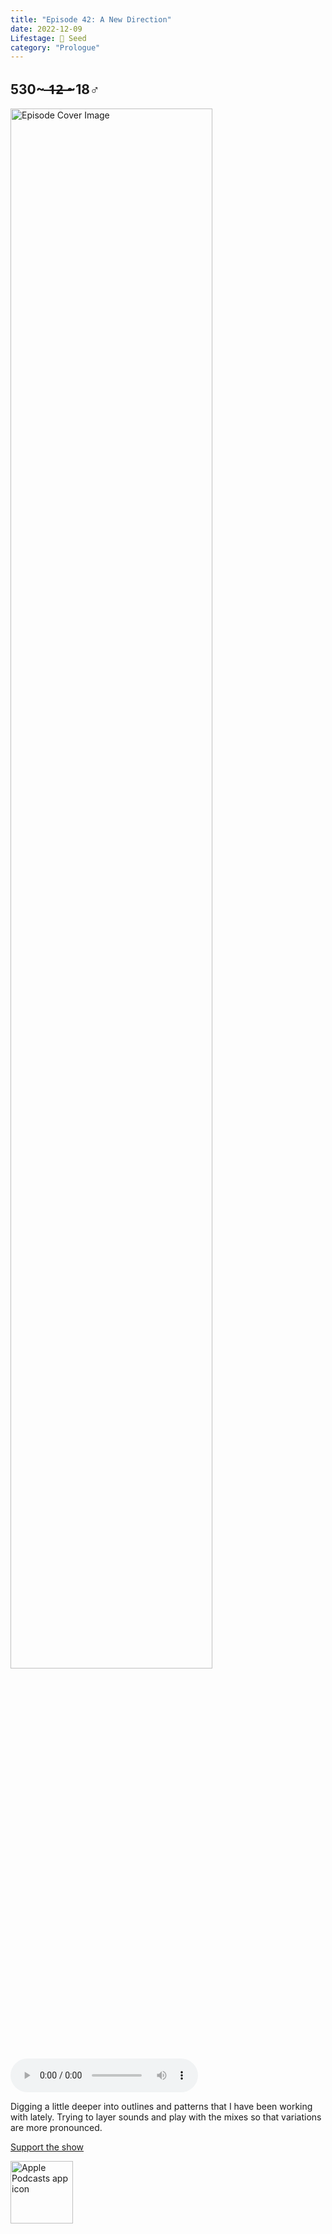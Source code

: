 ```yaml
---
title: "Episode 42: A New Direction"
date: 2022-12-09
Lifestage: 🌱 Seed
category: "Prologue"
---
```

## 530~ ̶1̶2̶ ̶~18♂
<img src="https://artwork.captivate.fm/c2ba2ca4-8a6d-47f1-bb35-70d8db38a453/60854458c4d1acdf4e1c2f79c4137142.jpg" alt="Episode Cover Image" width=80%/>
<audio controls>
  <source src="https://podcasts.captivate.fm/media/77c49c61-981d-4971-8a45-ad05125034f9/11844508-episode-42-a-new-direction.mp3" type="audio/mpeg">
  Your browser does not support the audio element.
</audio>

<p>Digging a little deeper into outlines and patterns that I have been working with lately. Trying to layer sounds and play with the mixes so that variations are more pronounced.</p><a rel="payment" href="https://www.paypal.com/donate/?hosted_button_id=WX3GRUK5BHJLS">Support the show</a>

<a href="https://podcasts.apple.com/us/podcast/living-room-music/id1608791560?tscg=30200&itsct=podcast_box_appicon&ls=1&mttnsubad=1608791560" style="display: inline-block;"><img src="https://toolbox.marketingtools.apple.com/api/v2/badges/app-icon-podcasts/standard/en-us" alt="Apple Podcasts app icon" style="width: 100px; height: 100px; vertical-align: middle; object-fit: contain;" /></a>
    